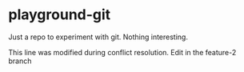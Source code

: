 # playground-git

Just a repo to experiment with git. Nothing interesting.
 
This line was modified during conflict resolution.
Edit in the feature-2 branch

